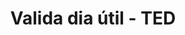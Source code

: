 ---
title: Valida dia útil - TED
api:
  file: readme-hml-corebank.json
  operationId: get_v1-core-banking-business-day-date
hidden: false
---